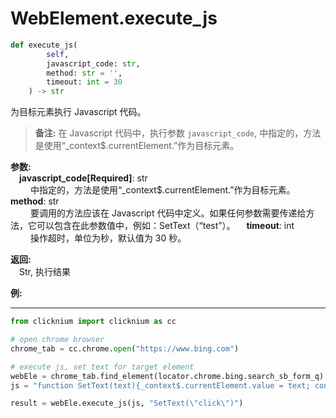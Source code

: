 
# WebElement.execute_js

```python
def execute_js(
        self,
        javascript_code: str, 
        method: str = '', 
        timeout: int = 30
    ) -> str
```  

为目标元素执行 Javascript 代码。

> **备注:**
> 在 Javascript 代码中，执行参数 `javascript_code`, 中指定的，方法是使用“_context$.currentElement.”作为目标元素。

**参数:**  
    &emsp;**javascript_code[Required]**: str    
        &emsp;&emsp; 中指定的，方法是使用“_context$.currentElement.”作为目标元素。
    &emsp;**method**: str    
        &emsp;&emsp; 要调用的方法应该在 Javascript 代码中定义。如果任何参数需要传递给方法，它可以包含在此参数值中，例如：SetText（“test”）。
    &emsp;**timeout**: int  
        &emsp;&emsp; 操作超时，单位为秒，默认值为 30 秒。

**返回:**  
    &emsp;Str,  执行结果

**例:**
***
```python
from clicknium import clicknium as cc

# open chrome browser
chrome_tab = cc.chrome.open("https://www.bing.com")

# execute js, set text for target element
webEle = chrome_tab.find_element(locator.chrome.bing.search_sb_form_q)
js = "function SetText(text){_context$.currentElement.value = text; console.log(\"exit 0\"); return \"success\"}"

result = webEle.execute_js(js, "SetText(\"click\")")
```